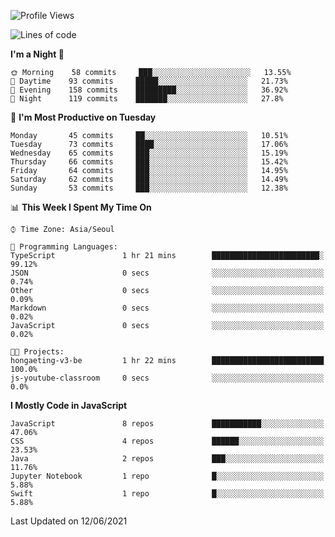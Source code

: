 <!--START_SECTION:waka-->
![Profile Views](http://img.shields.io/badge/Profile%20Views-0-blue)

![Lines of code](https://img.shields.io/badge/From%20Hello%20World%20I%27ve%20Written-92525%20lines%20of%20code-blue)

**I'm a Night 🦉** 

```text
🌞 Morning    58 commits     ███░░░░░░░░░░░░░░░░░░░░░░   13.55% 
🌆 Daytime    93 commits     █████░░░░░░░░░░░░░░░░░░░░   21.73% 
🌃 Evening    158 commits    █████████░░░░░░░░░░░░░░░░   36.92% 
🌙 Night      119 commits    ███████░░░░░░░░░░░░░░░░░░   27.8%

```
📅 **I'm Most Productive on Tuesday** 

```text
Monday       45 commits     ██░░░░░░░░░░░░░░░░░░░░░░░   10.51% 
Tuesday      73 commits     ████░░░░░░░░░░░░░░░░░░░░░   17.06% 
Wednesday    65 commits     ███░░░░░░░░░░░░░░░░░░░░░░   15.19% 
Thursday     66 commits     ███░░░░░░░░░░░░░░░░░░░░░░   15.42% 
Friday       64 commits     ███░░░░░░░░░░░░░░░░░░░░░░   14.95% 
Saturday     62 commits     ███░░░░░░░░░░░░░░░░░░░░░░   14.49% 
Sunday       53 commits     ███░░░░░░░░░░░░░░░░░░░░░░   12.38%

```


📊 **This Week I Spent My Time On** 

```text
⌚︎ Time Zone: Asia/Seoul

💬 Programming Languages: 
TypeScript               1 hr 21 mins        ████████████████████████░   99.12% 
JSON                     0 secs              ░░░░░░░░░░░░░░░░░░░░░░░░░   0.74% 
Other                    0 secs              ░░░░░░░░░░░░░░░░░░░░░░░░░   0.09% 
Markdown                 0 secs              ░░░░░░░░░░░░░░░░░░░░░░░░░   0.02% 
JavaScript               0 secs              ░░░░░░░░░░░░░░░░░░░░░░░░░   0.02%

🐱‍💻 Projects: 
hongaeting-v3-be         1 hr 22 mins        █████████████████████████   100.0% 
js-youtube-classroom     0 secs              ░░░░░░░░░░░░░░░░░░░░░░░░░   0.0%

```

**I Mostly Code in JavaScript** 

```text
JavaScript               8 repos             ███████████░░░░░░░░░░░░░░   47.06% 
CSS                      4 repos             ██████░░░░░░░░░░░░░░░░░░░   23.53% 
Java                     2 repos             ███░░░░░░░░░░░░░░░░░░░░░░   11.76% 
Jupyter Notebook         1 repo              █░░░░░░░░░░░░░░░░░░░░░░░░   5.88% 
Swift                    1 repo              █░░░░░░░░░░░░░░░░░░░░░░░░   5.88%

```



 Last Updated on 12/06/2021
<!--END_SECTION:waka-->
